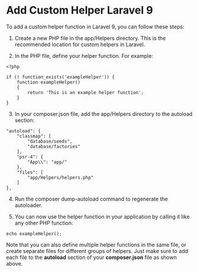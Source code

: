 # Add Custom Helper Laravel 9
To add a custom helper function in Laravel 9, you can follow these steps:

1. Create a new PHP file in the app/Helpers directory. This is the recommended location for custom helpers in Laravel.

2. In the PHP file, define your helper function. For example:
```
<?php

if (! function_exists('exampleHelper')) {
    function exampleHelper()
    {
        return 'This is an example helper function';
    }
}
```
3. In your composer.json file, add the app/Helpers directory to the autoload section:
```
"autoload": {
    "classmap": [
        "database/seeds",
        "database/factories"
    ],
    "psr-4": {
        "App\\": "app/"
    },
    "files": [
        "app/Helpers/helpers.php"
    ]
},
```
4. Run the composer dump-autoload command to regenerate the autoloader.

5. You can now use the helper function in your application by calling it like any other PHP function:
```
echo exampleHelper();
```

Note that you can also define multiple helper functions in the same file, or create separate files for different groups of helpers. Just make sure to add each file to the **autoload** section of your **composer.json** file as shown above.
